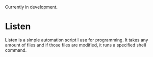 Currently in development.

# Listen

Listen is a simple automation script I use for programming. It takes any amount of files and if those files are modified, it runs a specified shell command.
